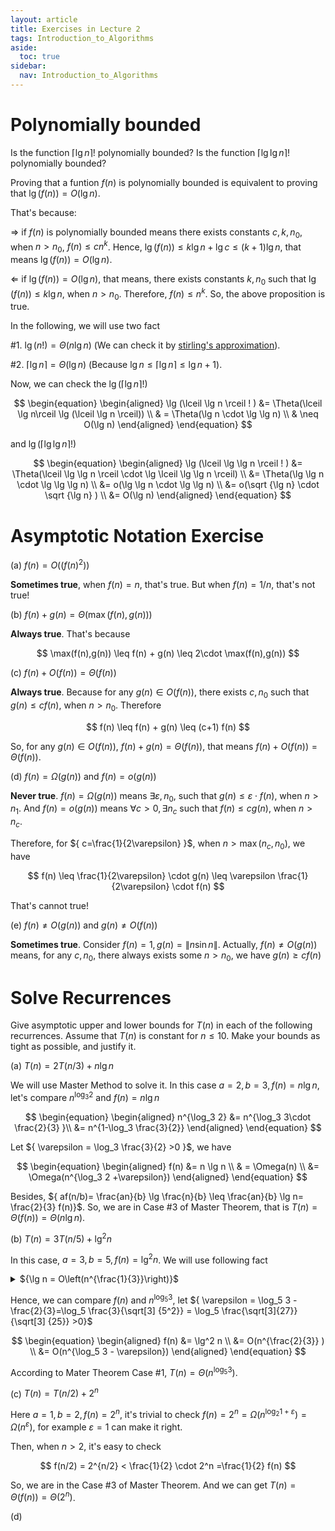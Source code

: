 ```yaml
---
layout: article
title: Exercises in Lecture 2
tags: Introduction_to_Algorithms
aside:
  toc: true
sidebar:
  nav: Introduction_to_Algorithms
---
```


# Polynomially bounded

Is the function ${ \lceil \lg n \rceil  ! }$ polynomially bounded? Is the function ${ \lceil \lg \lg n \rceil !}$ polynomially bounded?

Proving that a funtion ${ f(n) }$ is polynomially bounded is equivalent to proving that ${ \lg (f(n)) = O(\lg n)}$. 

<!--more-->

That's because:

${\Rightarrow}$ if ${ f(n) }$ is polynomially bounded means there exists constants ${ c,k,n_0 }$, when ${ n>n_0 }$, ${ f(n)\leq cn^k }$. Hence, ${ \lg (f(n)) \leq k \lg n + \lg c \leq (k+1) \lg n }$, that means ${ \lg (f(n)) = O(\lg n) }$.

${\Leftarrow}$ if ${ \lg (f(n)) = O(\lg n) }$, that means, there exists constants ${ k,n_0 }$ such that ${ \lg (f(n)) \leq k \lg n }$, when ${ n>n_0 }$. Therefore, ${ f(n) \leq n^k }$. So, the 
above proposition is true.

In the following, we will use two fact

\#1. ${\lg (n!) = \Theta(n\lg n)}$ (We can check it by [stirling's approximation](https://en.wikipedia.org/wiki/Stirling%27s_approximation)).

\#2. ${\lceil \lg n \rceil = \Theta(\lg n)}$ (Because ${ \lg n \leq \lceil \lg n \rceil \leq \lg n +1 }$).

Now, we can check the ${ \lg (\lceil \lg n \rceil  ! )}$ 

<center>$$
\begin{equation}
\begin{aligned}
\lg (\lceil \lg n \rceil  ! ) &= \Theta(\lceil \lg n\rceil \lg (\lceil \lg n \rceil)) \\
& = \Theta(\lg n \cdot \lg \lg n) \\
& \neq O(\lg n)
\end{aligned}
\end{equation}
$$</center>

and ${ \lg (\lceil \lg \lg n \rceil  ! )}$

<center>$$
\begin{equation}
\begin{aligned}
\lg (\lceil \lg \lg n \rceil  ! ) &= \Theta(\lceil \lg \lg n \rceil \cdot \lg \lceil \lg \lg n \rceil) \\
&= \Theta(\lg \lg n \cdot \lg \lg \lg n) \\
&= o(\lg \lg n \cdot \lg \lg n) \\
&= o(\sqrt {\lg n} \cdot \sqrt {\lg n} ) \\
&= O(\lg n)
\end{aligned}
\end{equation}
$$</center>

# Asymptotic Notation Exercise

(a) ${ f(n)=O((f(n)^2)) }$

<b>Sometimes true</b>, when ${ f(n)=n }$, that's true. But when ${ f(n) = 1/n }$, that's not true!

(b) ${ f(n) + g(n) = \Theta\left(\max\left(f(n),g(n)\right)\right) }$

<b>Always true</b>. That's because

<center>$$
\max(f(n),g(n)) \leq f(n) + g(n) \leq 2\cdot \max(f(n),g(n))
$$</center>

(c) ${ f(n)+O(f(n)) =\Theta(f(n)) }$

<b>Always true</b>. Because for any ${ g(n) \in O(f(n)) }$, there exists ${ c,n_0 }$ such that ${ g(n) \leq c f(n) }$, when ${ n>n_0 }$. Therefore

<center>$$
f(n) \leq f(n) + g(n) \leq (c+1) f(n)
$$</center>

So, for any ${ g(n) \in O(f(n)) }$, ${ f(n) + g(n) = \Theta (f(n)) }$, that means ${ f(n)+O(f(n))=\Theta(f(n)) }$.

(d) ${ f(n) = \Omega(g(n)) }$ and ${ f(n) = o(g(n)) }$

<b>Never true</b>. ${ f(n) = \Omega(g(n)) }$ means ${ \exists \varepsilon, n_0 }$, such that ${ g(n) \leq \varepsilon \cdot f(n) }$, when ${ n>n_1 }$. And ${ f(n) = o(g(n)) }$ means ${ \forall c >0, \exists n_c }$ such that ${ f(n) \leq c g(n) }$, when ${ n>n_c }$.

Therefore, for ${ c=\frac{1}{2\varepsilon}  }$, when ${ n > \max (n_c, n_0) }$, we have

<center>$$
f(n) \leq \frac{1}{2\varepsilon} \cdot g(n) \leq \varepsilon \frac{1}{2\varepsilon} \cdot f(n)
$$</center>

That's cannot true!

(e) ${ f(n)\neq O(g(n)) }$ and ${ g(n)\neq O(f(n)) }$

<b>Sometimes true</b>. Consider ${ f(n) = 1, g(n) = \lVert n \sin n \rVert}$. Actually, ${ f(n) \neq O( g(n)) }$ means, for any ${ c,n_0 }$, there always exists some ${ n>n_0 }$, we have ${g(n) \geq cf(n) }$

# Solve Recurrences

Give asymptotic upper and lower bounds for ${ T(n) }$ in each of the following recurrences. Assume that ${ T(n) }$ is constant for ${ n\leq 10 }$. Make your bounds as tight as possible, and justify it.

(a) ${ T(n) = 2T(n/3)+ n\lg n}$

We will use Master Method to solve it. In this case ${ a=2,b=3,f(n)=n \lg n }$, let's compare  ${ n^{\log_3 2} }$ and ${ f(n)=n \lg n }$

<center>$$
\begin{equation}
\begin{aligned}
n^{\log_3 2} &= n^{\log_3 3\cdot \frac{2}{3} }\\
&= n^{1-\log_3 \frac{3}{2}}
\end{aligned}
\end{equation}
$$</center>

Let ${ \varepsilon = \log_3 \frac{3}{2} >0 }$, we have 

<center>$$
\begin{equation}
\begin{aligned}
f(n) &= n \lg n \\
& = \Omega(n) \\
&= \Omega(n^{\log_3 2 +\varepsilon})
\end{aligned}
\end{equation}
$$</center>

Besides, ${ af(n/b)= \frac{an}{b} \lg \frac{n}{b} \leq \frac{an}{b} \lg n= \frac{2}{3} f(n)}$. So, we are in Case \#3 of Master Theorem, that is ${ T(n)= \Theta(f(n))=\Theta(n \lg n)}$.

(b) ${ T(n)=3T(n/5) + \lg^2 n }$

In this case, ${ a=3,b=5,f(n)=\lg^2 n }$. We will use following fact
<details><summary>
${\lg n = O\left(n^{\frac{1}{3}}\right)}$</summary>

Let ${ g(n)= \frac{3}{\ln 2} \cdot n^{\frac{1}{3}} - \lg n }$, then 

<center>$$
g'(n) = \frac{1}{\ln 2}\cdot (n^{-\frac{2}{3}} - n^{-1})
$$</center>

It's easy to check, ${ g'(n) <0 }$ when ${ n<1 }$, and ${g'(n) \geq 0 }$ when ${ n \geq 1 }$.

So, ${ g(n) \geq g(1)=\frac{3}{\ln 2} >0 }$, that means ${ \lg n = O (n^{\frac{1}{3}} ) }$.

</details>

Hence, we can compare ${ f(n) }$ and ${ n^{\log_5 3} }$, let ${ \varepsilon = \log_5 3 -  \frac{2}{3}=\log_5 \frac{3}{\sqrt[3] {5^2}} = \log_5 \frac{\sqrt[3]{27}}{\sqrt[3] {25}} >0}$

<center>$$
\begin{equation}
\begin{aligned}
f(n) &= \lg^2 n \\
&= O(n^{\frac{2}{3}} ) \\
&= O(n^{\log_5 3 - \varepsilon})
\end{aligned}
\end{equation}
$$</center>

According to Mater Theorem Case \#1, ${ T(n)=\Theta(n^{\log_5 3}) }$.

(c) ${ T(n) = T(n/2) + 2^n }$

Here ${ a=1,b=2, f(n)=2^n }$, it's trivial to check ${ f(n)=2^n = \Omega(n^{\log_2 1 + \varepsilon})=\Omega(n^{ \varepsilon}) }$, for example ${ \varepsilon = 1 }$ can make it right.

Then, when ${ n > 2 }$, it's easy to check 

<center>$$
f(n/2) = 2^{n/2} < \frac{1}{2} \cdot 2^n =\frac{1}{2} f(n)
$$</center>

So, we are in the Case \#3 of Master Theorem. And we can get ${ T(n)= \Theta(f(n))=\Theta(2^n) }$.

(d)
